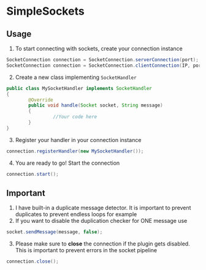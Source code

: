 # SimpleSockets

## Usage
1. To start connecting with sockets, create your connection instance
```java
SocketConnection connection = SocketConnection.serverConnection(port); //Server side
SocketConnection connection = SocketConnection.clientConnection(IP, port); //Client side
```
2. Create a new class implementing `SocketHandler`
```java
public class MySocketHandler implements SocketHandler
{
        @Override
        public void handle(Socket socket, String message)
        {
                 //Your code here
        }
}
```
3. Register your handler in your connection instance
```java
connection.registerHandler(new MySocketHandler());
```
4. You are ready to go! Start the connection
```java
connection.start();
```

## Important
1. I have built-in a duplicate message detector. It is important to prevent duplicates to prevent endless loops for example
2. If you want to disable the duplication checker for ONE message use
```java
socket.sendMessage(message, false);
```
3. Please make sure to **close** the connection if the plugin gets disabled. This is important to prevent errors in the socket pipeline
```java
connection.close();
```

